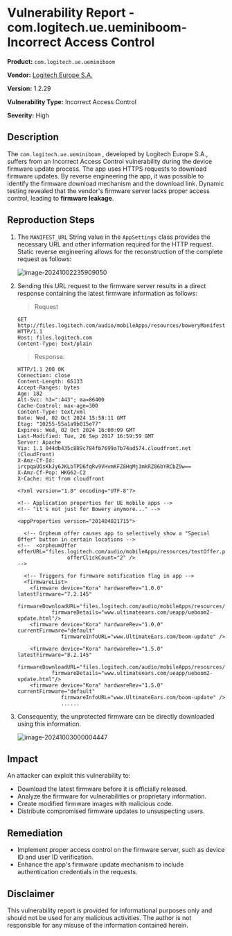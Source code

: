 # Vulnerability Report - com.logitech.ue.ueminiboom- Incorrect Access Control

**Product:** `com.logitech.ue.ueminiboom` 

**Vendor:** [Logitech Europe S.A.](https://www.logitech.com/en-eu)

**Version:** 1.2.29

**Vulnerability Type:** Incorrect Access Control

**Severity:** High

## Description

The `com.logitech.ue.ueminiboom` , developed by Logitech Europe S.A., suffers from an Incorrect Access Control vulnerability during the device firmware update process. The app uses HTTPS requests to download firmware updates. By reverse engineering the app, it was possible to identify the firmware download mechanism and the download link. Dynamic testing revealed that the vendor's firmware server lacks proper access control, leading to **firmware leakage**.

## Reproduction Steps

1. The `MANIFEST_URL` String value in the `AppSettings` class provides the necessary URL and other information required for the HTTP request. Static reverse engineering allows for the reconstruction of the complete request as follows:

   ![image-20241002235909050](https://s2.loli.net/2024/10/02/j5Z7pQcsPznVJxF.png)

2. Sending this URL request to the firmware server results in a direct response containing the latest firmware information as follows:

   > Request

   ```http
   GET http://files.logitech.com/audio/mobileApps/resources/boweryManifest.xml HTTP/1.1
   Host: files.logitech.com
   Content-Type: text/plain
   ```

   > Response:

   ```http
   HTTP/1.1 200 OK
   Connection: close
   Content-Length: 66133
   Accept-Ranges: bytes
   Age: 182
   Alt-Svc: h3=":443"; ma=86400
   Cache-Control: max-age=300
   Content-Type: text/xml
   Date: Wed, 02 Oct 2024 15:58:11 GMT
   Etag: "10255-55a1a9b015e77"
   Expires: Wed, 02 Oct 2024 16:00:09 GMT
   Last-Modified: Tue, 26 Sep 2017 16:59:59 GMT
   Server: Apache
   Via: 1.1 044db435c889c784fb7699a7b74ad574.cloudfront.net (CloudFront)
   X-Amz-Cf-Id: ircpqaUOsKkJy6JKLbTPD6fqRv9VHvmKFZ8HqMj3mkRZ86bYRCbZ9w==
   X-Amz-Cf-Pop: HKG62-C2
   X-Cache: Hit from cloudfront
   
   <?xml version="1.0" encoding="UTF-8"?>
   
   <!-- Application properties for UE mobile apps -->
   <!-- "it's not just for Bowery anymore..." -->
   
   <appProperties version="201404021715">
   
     <!-- Orpheum offer causes app to selectively show a "Special Offer" button in certain locations -->
   <!--  <orpheumOffer offerURL="files.logitech.com/audio/mobileApps/resources/testOffer.php"
                   offerClickCount="2" />
   -->
   
     <!-- Triggers for firmware notification flag in app -->
     <firmwareList>
       <firmware device="Kora" hardwareRev="1.0.0" latestFirmware="7.2.145"
                 firmwareDownloadURL="files.logitech.com/audio/mobileApps/resources/firmware/kora_7.2.145_Release_Klassic_light.dfu"
   			  firmwareDetails="www.ultimateears.com/ueapp/ueboom2-update.html"/>
       <firmware device="Kora" hardwareRev="1.0.0" currentFirmware="default"
                 firmwareInfoURL="www.UltimateEars.com/boom-update" />
   
       <firmware device="Kora" hardwareRev="1.5.0" latestFirmware="8.2.145"
                 firmwareDownloadURL="files.logitech.com/audio/mobileApps/resources/firmware/kora_8.2.145_Release_light.dfu"
   			  firmwareDetails="www.ultimateears.com/ueapp/ueboom2-update.html"/>
       <firmware device="Kora" hardwareRev="1.5.0" currentFirmware="default"
                 firmwareInfoURL="www.UltimateEars.com/boom-update" />
                 ......
   ```
   
3. Consequently, the unprotected firmware can be directly downloaded using this information.

   ![image-20241003000004447](https://s2.loli.net/2024/10/03/LO9vgX8tUQpRCyW.png)


## Impact

An attacker can exploit this vulnerability to:

* Download the latest firmware before it is officially released.
* Analyze the firmware for vulnerabilities or proprietary information.
* Create modified firmware images with malicious code.
* Distribute compromised firmware updates to unsuspecting users.

## Remediation

* Implement proper access control on the firmware server, such as device ID and user ID verification.
* Enhance the app's firmware update mechanism to include authentication credentials in the requests.


## Disclaimer

This vulnerability report is provided for informational purposes only and should not be used for any malicious activities. The author is not responsible for any misuse of the information contained herein.